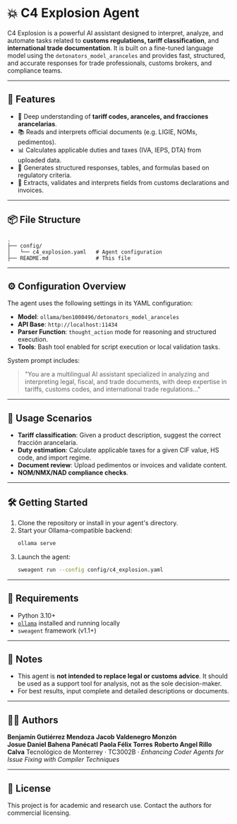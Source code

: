 # 💥 C4 Explosion Agent

C4 Explosion is a powerful AI assistant designed to interpret, analyze, and automate tasks related to **customs regulations, tariff classification**, and **international trade documentation**. It is built on a fine-tuned language model using the `detonators_model_aranceles` and provides fast, structured, and accurate responses for trade professionals, customs brokers, and compliance teams.

---

## 🚀 Features

- 🧠 Deep understanding of **tariff codes, aranceles, and fracciones arancelarias**.
- 📚 Reads and interprets official documents (e.g. LIGIE, NOMs, pedimentos).
- 📊 Calculates applicable duties and taxes (IVA, IEPS, DTA) from uploaded data.
- 📝 Generates structured responses, tables, and formulas based on regulatory criteria.
- 🔎 Extracts, validates and interprets fields from customs declarations and invoices.

---

## 📦 File Structure

```
.
├── config/
│   └── c4_explosion.yaml   # Agent configuration
├── README.md               # This file
```

---

## ⚙️ Configuration Overview

The agent uses the following settings in its YAML configuration:

- **Model**: `ollama/ben1000496/detonators_model_aranceles`
- **API Base**: `http://localhost:11434`
- **Parser Function**: `thought_action` mode for reasoning and structured execution.
- **Tools**: Bash tool enabled for script execution or local validation tasks.

System prompt includes:
> "You are a multilingual AI assistant specialized in analyzing and interpreting legal, fiscal, and trade documents, with deep expertise in tariffs, customs codes, and international trade regulations..."

---

## 🧪 Usage Scenarios

- **Tariff classification**: Given a product description, suggest the correct fracción arancelaria.
- **Duty estimation**: Calculate applicable taxes for a given CIF value, HS code, and import regime.
- **Document review**: Upload pedimentos or invoices and validate content.
- **NOM/NMX/NAD compliance checks**.

---

## 🛠️ Getting Started

1. Clone the repository or install in your agent's directory.
2. Start your Ollama-compatible backend:
   ```bash
   ollama serve
   ```
3. Launch the agent:
   ```bash
   sweagent run --config config/c4_explosion.yaml
   ```

---

## 🧩 Requirements

- Python 3.10+
- [`ollama`](https://ollama.ai) installed and running locally
- `sweagent` framework (v1.1+)

---

## 📢 Notes

- This agent is **not intended to replace legal or customs advice**. It should be used as a support tool for analysis, not as the sole decision-maker.
- For best results, input complete and detailed descriptions or documents.

---

## 🧑‍💼 Authors

**Benjamín Gutiérrez Mendoza**
**Jacob Valdenegro Monzón**  
**Josue Daniel Bahena Panécatl**
**Paola Félix Torres**
**Roberto Angel Rillo Calva**
Tecnológico de Monterrey · TC3002B · *Enhancing Coder Agents for Issue Fixing with Compiler Techniques*

---

## 📜 License

This project is for academic and research use. Contact the authors for commercial licensing.
